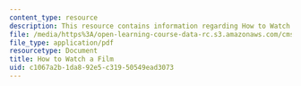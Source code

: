 ```yaml
---
content_type: resource
description: This resource contains information regarding How to Watch a Film.
file: /media/https%3A/open-learning-course-data-rc.s3.amazonaws.com/cms-840-at-the-limit-violence-in-contemporary-representation-fall-2013/c1067a2b1da892e5c31950549ead3073_MITCMS_840F13_HwtoWtchaFlm.pdf
file_type: application/pdf
resourcetype: Document
title: How to Watch a Film
uid: c1067a2b-1da8-92e5-c319-50549ead3073
---
```

